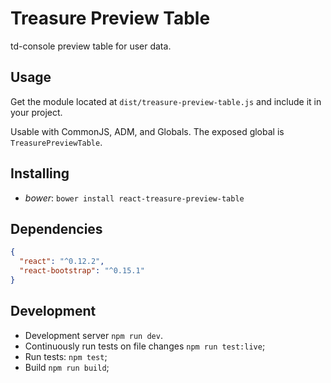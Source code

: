 # Treasure Preview Table

td-console preview table for user data.

## Usage

Get the module located at `dist/treasure-preview-table.js` and include it in your project.

Usable with CommonJS, ADM, and Globals. The exposed global is `TreasurePreviewTable`.

## Installing

* *bower*: `bower install react-treasure-preview-table`

## Dependencies

```json
{
  "react": "^0.12.2",
  "react-bootstrap": "^0.15.1"
}
```

## Development

* Development server `npm run dev`.
* Continuously run tests on file changes `npm run test:live`;
* Run tests: `npm test`;
* Build `npm run build`;
